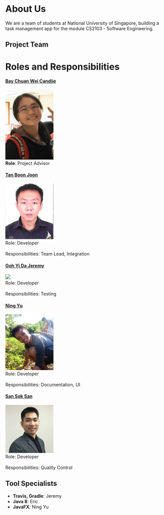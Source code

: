 # About Us

We are a team of students at National University of Singapore, building a task management app for the module CS2103 - Software Engineering.


## Project Team

# Roles and Responsibilities
#### [Bay Chuan Wei Candiie](https://github.com/Candiie) <br>
<img src="images/candiie.png" width="150"><br>
**Role**: Project Advisor

#### [Tan Boon Joon](http://github.com/lejolly)
<img src="images/boon joon.jpg" width="150"><br>
Role: Developer <br>  
Responsibilities: Team Lead, Integration

#### [Goh Yi Da Jeremy](https://github.com/MightyCupcakes)
<img src="images/JoshuaLee.jpg" width="150"><br>
Role: Developer <br>  
Responsibilities: Testing

#### [Ning Yu](https://github.com/ningyuuu)
<img src="images/ningyu.jpg" width="150"><br>
Role: Developer <br>  
Responsibilities: Documentation, UI 


#### [San Sok San](https://github.com/ericsssan)
<img src="images/Eric.jpg" width="150"><br>
Role: Developer <br>  
Responsibilities: Quality Control


## Tool Specialists
* **Travis, Gradle**: Jeremy
* **Java 8**: Eric
* **JavaFX**: Ning Yu
